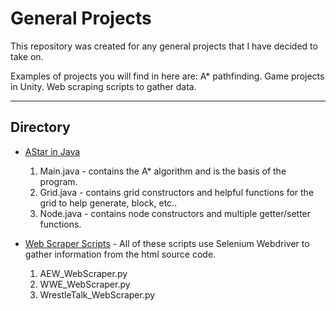 # General Projects
This repository was created for any general projects that I have decided to take on.

Examples of projects you will find in here are: A* pathfinding. Game projects in Unity. Web scraping scripts to gather data.

---

## Directory
* [AStar in Java](/AStar)
  1. Main.java - contains the A* algorithm and is the basis of the program.
  2. Grid.java - contains grid constructors and helpful functions for the grid to help generate, block, etc..
  3. Node.java - contains node constructors and multiple getter/setter functions.

* [Web Scraper Scripts](/Scraper%20Scripts) - All of these scripts use Selenium Webdriver to gather information from the html source code.
  1. AEW_WebScraper.py
  2. WWE_WebScraper.py
  3. WrestleTalk_WebScraper.py
